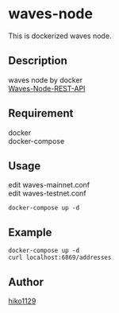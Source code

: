 waves-node
====

This is dockerized waves node.

## Description
waves node by docker  
[Waves-Node-REST-API](https://github.com/wavesplatform/Waves/wiki/Waves-Node-REST-API)

## Requirement
docker  
docker-compose

## Usage
edit waves-mainnet.conf  
edit waves-testnet.conf  
```
docker-compose up -d
```

## Example
```
docker-compose up -d
curl localhost:6869/addresses
```

## Author

[hiko1129](https://github.com/hiko1129)